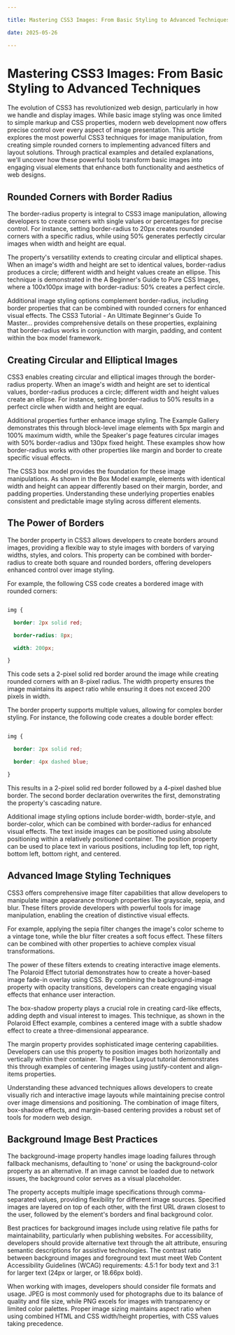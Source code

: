 ```yaml
---

title: Mastering CSS3 Images: From Basic Styling to Advanced Techniques

date: 2025-05-26

---
```



# Mastering CSS3 Images: From Basic Styling to Advanced Techniques

The evolution of CSS3 has revolutionized web design, particularly in how we handle and display images. While basic image styling was once limited to simple markup and CSS properties, modern web development now offers precise control over every aspect of image presentation. This article explores the most powerful CSS3 techniques for image manipulation, from creating simple rounded corners to implementing advanced filters and layout solutions. Through practical examples and detailed explanations, we'll uncover how these powerful tools transform basic images into engaging visual elements that enhance both functionality and aesthetics of web designs.


## Rounded Corners with Border Radius

The border-radius property is integral to CSS3 image manipulation, allowing developers to create corners with single values or percentages for precise control. For instance, setting border-radius to 20px creates rounded corners with a specific radius, while using 50% generates perfectly circular images when width and height are equal.

The property's versatility extends to creating circular and elliptical shapes. When an image's width and height are set to identical values, border-radius produces a circle; different width and height values create an ellipse. This technique is demonstrated in the A Beginner's Guide to Pure CSS Images, where a 100x100px image with border-radius: 50% creates a perfect circle.

Additional image styling options complement border-radius, including border properties that can be combined with rounded corners for enhanced visual effects. The CSS3 Tutorial - An Ultimate Beginner's Guide To Master... provides comprehensive details on these properties, explaining that border-radius works in conjunction with margin, padding, and content within the box model framework.


## Creating Circular and Elliptical Images

CSS3 enables creating circular and elliptical images through the border-radius property. When an image's width and height are set to identical values, border-radius produces a circle; different width and height values create an ellipse. For instance, setting border-radius to 50% results in a perfect circle when width and height are equal.

Additional properties further enhance image styling. The Example Gallery demonstrates this through block-level image elements with 5px margin and 100% maximum width, while the Speaker's page features circular images with 50% border-radius and 130px fixed height. These examples show how border-radius works with other properties like margin and border to create specific visual effects.

The CSS3 box model provides the foundation for these image manipulations. As shown in the Box Model example, elements with identical width and height can appear differently based on their margin, border, and padding properties. Understanding these underlying properties enables consistent and predictable image styling across different elements.


## The Power of Borders

The border property in CSS3 allows developers to create borders around images, providing a flexible way to style images with borders of varying widths, styles, and colors. This property can be combined with border-radius to create both square and rounded borders, offering developers enhanced control over image styling.

For example, the following CSS code creates a bordered image with rounded corners:

```css

img {

  border: 2px solid red;

  border-radius: 8px;

  width: 200px;

}

```

This code sets a 2-pixel solid red border around the image while creating rounded corners with an 8-pixel radius. The width property ensures the image maintains its aspect ratio while ensuring it does not exceed 200 pixels in width.

The border property supports multiple values, allowing for complex border styling. For instance, the following code creates a double border effect:

```css

img {

  border: 2px solid red;

  border: 4px dashed blue;

}

```

This results in a 2-pixel solid red border followed by a 4-pixel dashed blue border. The second border declaration overwrites the first, demonstrating the property's cascading nature.

Additional image styling options include border-width, border-style, and border-color, which can be combined with border-radius for enhanced visual effects. The text inside images can be positioned using absolute positioning within a relatively positioned container. The position property can be used to place text in various positions, including top left, top right, bottom left, bottom right, and centered.


## Advanced Image Styling Techniques

CSS3 offers comprehensive image filter capabilities that allow developers to manipulate image appearance through properties like grayscale, sepia, and blur. These filters provide developers with powerful tools for image manipulation, enabling the creation of distinctive visual effects.

For example, applying the sepia filter changes the image's color scheme to a vintage tone, while the blur filter creates a soft focus effect. These filters can be combined with other properties to achieve complex visual transformations.

The power of these filters extends to creating interactive image elements. The Polaroid Effect tutorial demonstrates how to create a hover-based image fade-in overlay using CSS. By combining the background-image property with opacity transitions, developers can create engaging visual effects that enhance user interaction.

The box-shadow property plays a crucial role in creating card-like effects, adding depth and visual interest to images. This technique, as shown in the Polaroid Effect example, combines a centered image with a subtle shadow effect to create a three-dimensional appearance.

The margin property provides sophisticated image centering capabilities. Developers can use this property to position images both horizontally and vertically within their container. The Flexbox Layout tutorial demonstrates this through examples of centering images using justify-content and align-items properties.

Understanding these advanced techniques allows developers to create visually rich and interactive image layouts while maintaining precise control over image dimensions and positioning. The combination of image filters, box-shadow effects, and margin-based centering provides a robust set of tools for modern web design.


## Background Image Best Practices

The background-image property handles image loading failures through fallback mechanisms, defaulting to 'none' or using the background-color property as an alternative. If an image cannot be loaded due to network issues, the background color serves as a visual placeholder.

The property accepts multiple image specifications through comma-separated values, providing flexibility for different image sources. Specified images are layered on top of each other, with the first URL drawn closest to the user, followed by the element's borders and final background color.

Best practices for background images include using relative file paths for maintainability, particularly when publishing websites. For accessibility, developers should provide alternative text through the alt attribute, ensuring semantic descriptions for assistive technologies. The contrast ratio between background images and foreground text must meet Web Content Accessibility Guidelines (WCAG) requirements: 
4.5:1 for body text and 3:1 for larger text (24px or larger, or 18.66px bold).

When working with images, developers should consider file formats and usage. JPEG is most commonly used for photographs due to its balance of quality and file size, while PNG excels for images with transparency or limited color palettes. Proper image sizing maintains aspect ratio when using combined HTML and CSS width/height properties, with CSS values taking precedence.

